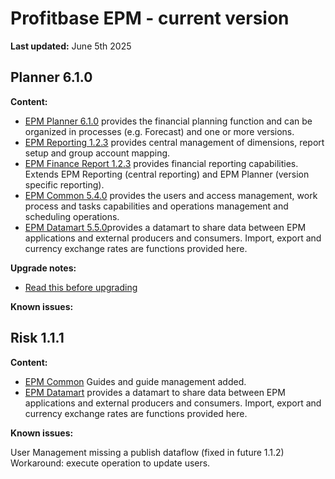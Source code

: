# Profitbase EPM - current version

**Last updated:** June 5th 2025

## Planner 6.1.0

**Content:**

- [EPM Planner 6.1.0](changelog-EPMPlanner.md) provides the financial planning function and can be organized in processes (e.g. Forecast) and one or more versions.
- [EPM Reporting 1.2.3](changelog-EPMReporting.md) provides central management of dimensions, report setup and group account mapping.
- [EPM Finance Report 1.2.3](changelog-EPMFinanceReports.md) provides financial reporting capabilities. Extends EPM Reporting (central reporting) and EPM Planner (version specific reporting).
- [EPM Common 5.4.0](changelog-EPMCommon.md) provides the users and access management, work process and tasks capabilities and operations management and scheduling operations.
- [EPM Datamart 5.5.0](changelog-EPMDatamart.md)provides a datamart to share data between EPM applications and external producers and consumers. Import, export and currency exchange rates are functions provided here.

**Upgrade notes:**

- [Read this before upgrading](readme-EPMPlanner.md)

**Known issues:**

## Risk 1.1.1

**Content:**

- [EPM Common](changelog-EPMCommon.md) Guides and guide management added.
- [EPM Datamart](changelog-EPMDatamart.md) provides a datamart to share data between EPM applications and external producers and consumers. Import, export and currency exchange rates are functions provided here.

**Known issues:**

User Management missing a publish dataflow (fixed in future 1.1.2)
Workaround: execute operation to update users.
